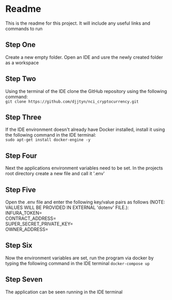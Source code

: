 # Readme #

This is the readme for this project. It will include any useful links and commands to run

## Step One ##
Create a new empty folder. Open an IDE and usre the newly created folder as a workspace

## Step Two ##
Using the terminal of the IDE clone the GitHub repository using the following command:  
`git clone https://github.com/djjtyn/nci_cryptocurrency.git`

## Step Three ##
If the IDE environment doesn't already have Docker installed, install it using the following command in the IDE terminal:  
`sudo apt-get install docker-engine -y`

## Step Four ##
Next the applications environment variables need to be set. In the projects root directory create a new file and call it '.env'

## Step Five ##
Open the .env file and enter the following key/value pairs as follows (NOTE: VALUES WILL BE PROVIDED IN EXTERNAL 'dotenv' FILE.):  
INFURA_TOKEN=  
CONTRACT_ADDRESS=  
SUPER_SECRET_PRIVATE_KEY=  
OWNER_ADDRESS=  

## Step Six ##
Now the environment variables are set, run the program via docker by typing the following command in the IDE terminal
`docker-compose up`

## Step Seven ##
The application can be seen running in the IDE terminal

